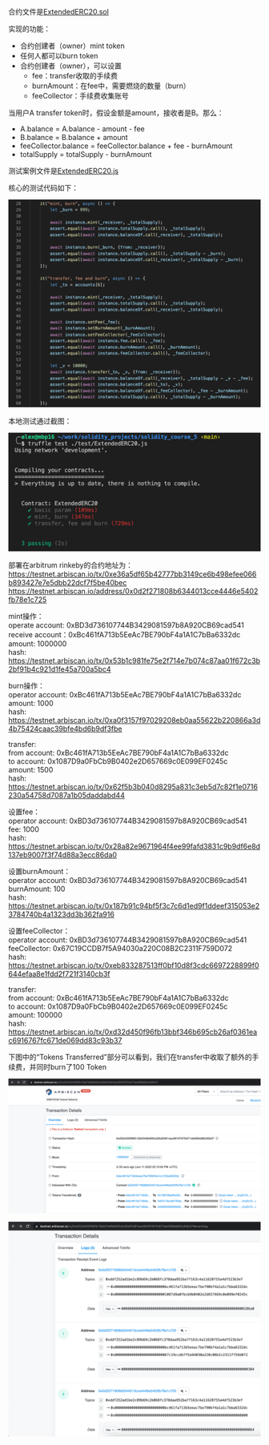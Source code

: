 合约文件是[ExtendedERC20.sol](https://github.com/alexxuyang/solidity_course_5/blob/main/contracts/ExtendedERC20.sol)

实现的功能：
- 合约创建者（owner）mint token
- 任何人都可以burn token
- 合约创建者（owner），可以设置
    - fee：transfer收取的手续费
    - burnAmount：在fee中，需要燃烧的数量（burn）
    - feeCollector：手续费收集账号

当用户A transfer token时，假设金额是amount，接收者是B。那么：
- A.balance = A.balance - amount - fee
- B.balance = B.balance + amount
- feeCollector.balance = feeCollector.balance + fee - burnAmount
- totalSupply = totalSupply - burnAmount

测试案例文件是[ExtendedERC20.js](https://github.com/alexxuyang/solidity_course_5/blob/main/test/ExtendedERC20.js)

核心的测试代码如下：

![测试代码](https://github.com/alexxuyang/solidity_course_5/blob/main/images/001.png)

本地测试通过截图：

![测试截图](https://github.com/alexxuyang/solidity_course_5/blob/main/images/004.png)

部署在arbitrum rinkeby的合约地址为：
https://testnet.arbiscan.io/tx/0xe36a5df65b42777bb3149ce6b498efee066b893427e7e5dbb22dcf7f5be40bec
https://testnet.arbiscan.io/address/0x0d2f271808b6344013cce4446e5402fb78e1c725

mint操作：\
operate account: 0xBD3d736107744B3429081597b8A920CB69cad541\
receive account：0xBc461fA713b5EeAc7BE790bF4a1A1C7bBa6332dc\
amount: 1000000\
hash: https://testnet.arbiscan.io/tx/0x53b1c981fe75e2f714e7b074c87aa01f672c3b2bf91b4c921d1fe45a700a5bc4


burn操作：\
operator account: 0xBc461fA713b5EeAc7BE790bF4a1A1C7bBa6332dc\
amount: 1000\
hash: https://testnet.arbiscan.io/tx/0xa0f3157f97029208eb0aa55622b220866a3d4b75424caac39bfe4bd6b9df3fbe


transfer:\
from account: 0xBc461fA713b5EeAc7BE790bF4a1A1C7bBa6332dc\
to account: 0x1087D9a0FbCb9B0402e2D657669c0E099EF0245c\
amount: 1500\
hash: https://testnet.arbiscan.io/tx/0x62f5b3b040d8295a831c3eb5d7c82f1e0716230a54758d7087a1b05daddabd44


设置fee：\
operator account: 0xBD3d736107744B3429081597b8A920CB69cad541\
fee: 1000\
hash: https://testnet.arbiscan.io/tx/0x28a82e9671964f4ee99fafd3831c9b9df6e8d137eb9007f3f74d88a3ecc86da0


设置burnAmount：\
operator account: 0xBD3d736107744B3429081597b8A920CB69cad541\
burnAmount: 100\
hash: https://testnet.arbiscan.io/tx/0x187b91c94bf5f3c7c6d1ed9f1ddeef315053e23784740b4a1323dd3b362fa916


设置feeCollector：\
operator account: 0xBD3d736107744B3429081597b8A920CB69cad541\
feeCollector: 0x67C19CCDB7f5A94030a220C08B2C2311F759D072\
hash: https://testnet.arbiscan.io/tx/0xeb833287513ff0bf10d8f3cdc6697228899f0644efaa8e1fdd2f721f3140cb3f


transfer:\
from account: 0xBc461fA713b5EeAc7BE790bF4a1A1C7bBa6332dc\
to account: 0x1087D9a0FbCb9B0402e2D657669c0E099EF0245c\
amount: 100000\
hash: https://testnet.arbiscan.io/tx/0xd32d450f96fb13bbf346b695cb26af0361eac6916767fc671de069dd83c93b37


下图中的“Tokens Transferred”部分可以看到，我们在transfer中收取了额外的手续费，并同时burn了100 Token

![token transfer](https://github.com/alexxuyang/solidity_course_5/blob/main/images/002.png)

![event](https://github.com/alexxuyang/solidity_course_5/blob/main/images/003.png)
